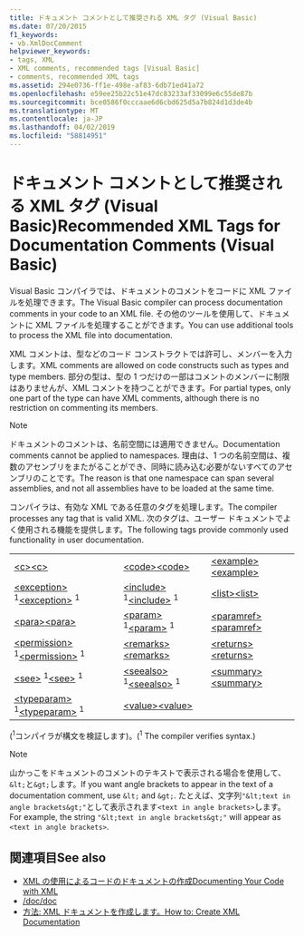```yaml
---
title: ドキュメント コメントとして推奨される XML タグ (Visual Basic)
ms.date: 07/20/2015
f1_keywords:
- vb.XmlDocComment
helpviewer_keywords:
- tags, XML
- XML comments, recommended tags [Visual Basic]
- comments, recommended XML tags
ms.assetid: 294e0736-ff1e-498e-af83-6db71ed41a72
ms.openlocfilehash: e59ee25b22c51e47dc83233af33099e6c55de87b
ms.sourcegitcommit: bce0586f0cccaae6d6cbd625d5a7b824d1d3de4b
ms.translationtype: MT
ms.contentlocale: ja-JP
ms.lasthandoff: 04/02/2019
ms.locfileid: "58814951"
---
```

# <a name="recommended-xml-tags-for-documentation-comments-visual-basic"></a><span data-ttu-id="86124-102">ドキュメント コメントとして推奨される XML タグ (Visual Basic)</span><span class="sxs-lookup"><span data-stu-id="86124-102">Recommended XML Tags for Documentation Comments (Visual Basic)</span></span>
<span data-ttu-id="86124-103">Visual Basic コンパイラでは、ドキュメントのコメントをコードに XML ファイルを処理できます。</span><span class="sxs-lookup"><span data-stu-id="86124-103">The Visual Basic compiler can process documentation comments in your code to an XML file.</span></span> <span data-ttu-id="86124-104">その他のツールを使用して、ドキュメントに XML ファイルを処理することができます。</span><span class="sxs-lookup"><span data-stu-id="86124-104">You can use additional tools to process the XML file into documentation.</span></span>  
  
 <span data-ttu-id="86124-105">XML コメントは、型などのコード コンストラクトでは許可し、メンバーを入力します。</span><span class="sxs-lookup"><span data-stu-id="86124-105">XML comments are allowed on code constructs such as types and type members.</span></span> <span data-ttu-id="86124-106">部分の型は、型の 1 つだけの一部はコメントのメンバーに制限はありませんが、XML コメントを持つことができます。</span><span class="sxs-lookup"><span data-stu-id="86124-106">For partial types, only one part of the type can have XML comments, although there is no restriction on commenting its members.</span></span>  
  
> [!NOTE]
>  <span data-ttu-id="86124-107">ドキュメントのコメントは、名前空間には適用できません。</span><span class="sxs-lookup"><span data-stu-id="86124-107">Documentation comments cannot be applied to namespaces.</span></span> <span data-ttu-id="86124-108">理由は、1 つの名前空間は、複数のアセンブリをまたがることができ、同時に読み込む必要がないすべてのアセンブリのことです。</span><span class="sxs-lookup"><span data-stu-id="86124-108">The reason is that one namespace can span several assemblies, and not all assemblies have to be loaded at the same time.</span></span>  
  
 <span data-ttu-id="86124-109">コンパイラは、有効な XML である任意のタグを処理します。</span><span class="sxs-lookup"><span data-stu-id="86124-109">The compiler processes any tag that is valid XML.</span></span> <span data-ttu-id="86124-110">次のタグは、ユーザー ドキュメントでよく使用される機能を提供します。</span><span class="sxs-lookup"><span data-stu-id="86124-110">The following tags provide commonly used functionality in user documentation.</span></span>  
  
||||  
|---|---|---|  
|[<span data-ttu-id="86124-111">\<c></span><span class="sxs-lookup"><span data-stu-id="86124-111">\<c></span></span>](../../../visual-basic/language-reference/xmldoc/c.md)|[<span data-ttu-id="86124-112">\<code></span><span class="sxs-lookup"><span data-stu-id="86124-112">\<code></span></span>](../../../visual-basic/language-reference/xmldoc/code.md)|[<span data-ttu-id="86124-113">\<example></span><span class="sxs-lookup"><span data-stu-id="86124-113">\<example></span></span>](../../../visual-basic/language-reference/xmldoc/example.md)|  
|<span data-ttu-id="86124-114">[\<exception>](../../../visual-basic/language-reference/xmldoc/exception.md) <sup>1</sup></span><span class="sxs-lookup"><span data-stu-id="86124-114">[\<exception>](../../../visual-basic/language-reference/xmldoc/exception.md) <sup>1</sup></span></span>|<span data-ttu-id="86124-115">[\<include>](../../../visual-basic/language-reference/xmldoc/include.md) <sup>1</sup></span><span class="sxs-lookup"><span data-stu-id="86124-115">[\<include>](../../../visual-basic/language-reference/xmldoc/include.md) <sup>1</sup></span></span>|[<span data-ttu-id="86124-116">\<list></span><span class="sxs-lookup"><span data-stu-id="86124-116">\<list></span></span>](../../../visual-basic/language-reference/xmldoc/list.md)|  
|[<span data-ttu-id="86124-117">\<para></span><span class="sxs-lookup"><span data-stu-id="86124-117">\<para></span></span>](../../../visual-basic/language-reference/xmldoc/para.md)|<span data-ttu-id="86124-118">[\<param>](../../../visual-basic/language-reference/xmldoc/param.md) <sup>1</sup></span><span class="sxs-lookup"><span data-stu-id="86124-118">[\<param>](../../../visual-basic/language-reference/xmldoc/param.md) <sup>1</sup></span></span>|[<span data-ttu-id="86124-119">\<paramref></span><span class="sxs-lookup"><span data-stu-id="86124-119">\<paramref></span></span>](../../../visual-basic/language-reference/xmldoc/paramref.md)|  
|<span data-ttu-id="86124-120">[\<permission>](../../../visual-basic/language-reference/xmldoc/permission.md) <sup>1</sup></span><span class="sxs-lookup"><span data-stu-id="86124-120">[\<permission>](../../../visual-basic/language-reference/xmldoc/permission.md) <sup>1</sup></span></span>|[<span data-ttu-id="86124-121">\<remarks></span><span class="sxs-lookup"><span data-stu-id="86124-121">\<remarks></span></span>](../../../visual-basic/language-reference/xmldoc/remarks.md)|[<span data-ttu-id="86124-122">\<returns></span><span class="sxs-lookup"><span data-stu-id="86124-122">\<returns></span></span>](../../../visual-basic/language-reference/xmldoc/returns.md)|  
|<span data-ttu-id="86124-123">[\<see>](../../../visual-basic/language-reference/xmldoc/see.md) <sup>1</sup></span><span class="sxs-lookup"><span data-stu-id="86124-123">[\<see>](../../../visual-basic/language-reference/xmldoc/see.md) <sup>1</sup></span></span>|<span data-ttu-id="86124-124">[\<seealso>](../../../visual-basic/language-reference/xmldoc/seealso.md) <sup>1</sup></span><span class="sxs-lookup"><span data-stu-id="86124-124">[\<seealso>](../../../visual-basic/language-reference/xmldoc/seealso.md) <sup>1</sup></span></span>|[<span data-ttu-id="86124-125">\<summary></span><span class="sxs-lookup"><span data-stu-id="86124-125">\<summary></span></span>](../../../visual-basic/language-reference/xmldoc/summary.md)|  
|<span data-ttu-id="86124-126">[\<typeparam>](../../../visual-basic/language-reference/xmldoc/typeparam.md) <sup>1</sup></span><span class="sxs-lookup"><span data-stu-id="86124-126">[\<typeparam>](../../../visual-basic/language-reference/xmldoc/typeparam.md) <sup>1</sup></span></span>|[<span data-ttu-id="86124-127">\<value></span><span class="sxs-lookup"><span data-stu-id="86124-127">\<value></span></span>](../../../visual-basic/language-reference/xmldoc/value.md)||  
  
 <span data-ttu-id="86124-128">(<sup>1</sup>コンパイラが構文を検証します)。</span><span class="sxs-lookup"><span data-stu-id="86124-128">(<sup>1</sup> The compiler verifies syntax.)</span></span>  
  
> [!NOTE]
>  <span data-ttu-id="86124-129">山かっこをドキュメントのコメントのテキストで表示される場合を使用して、`&lt;`と`&gt;`します。</span><span class="sxs-lookup"><span data-stu-id="86124-129">If you want angle brackets to appear in the text of a documentation comment, use `&lt;` and `&gt;`.</span></span> <span data-ttu-id="86124-130">たとえば、文字列`"&lt;text in angle brackets&gt;"`として表示されます`<text in angle brackets>`します。</span><span class="sxs-lookup"><span data-stu-id="86124-130">For example, the string `"&lt;text in angle brackets&gt;"` will appear as `<text in angle brackets>`.</span></span>  
  
## <a name="see-also"></a><span data-ttu-id="86124-131">関連項目</span><span class="sxs-lookup"><span data-stu-id="86124-131">See also</span></span>

- [<span data-ttu-id="86124-132">XML の使用によるコードのドキュメントの作成</span><span class="sxs-lookup"><span data-stu-id="86124-132">Documenting Your Code with XML</span></span>](../../../visual-basic/programming-guide/program-structure/documenting-your-code-with-xml.md)
- [<span data-ttu-id="86124-133">/doc</span><span class="sxs-lookup"><span data-stu-id="86124-133">/doc</span></span>](../../../visual-basic/reference/command-line-compiler/doc.md)
- [<span data-ttu-id="86124-134">方法: XML ドキュメントを作成します。</span><span class="sxs-lookup"><span data-stu-id="86124-134">How to: Create XML Documentation</span></span>](../../../visual-basic/programming-guide/program-structure/how-to-create-xml-documentation.md)
